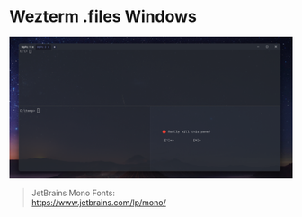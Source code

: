 # Wezterm .files Windows

![Projeto em desenvolvimento](image.png)

> JetBrains Mono Fonts:<br>
https://www.jetbrains.com/lp/mono/

